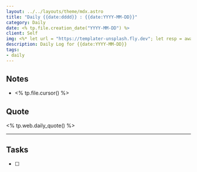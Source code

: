 ```yaml
---
layout: ../../layouts/theme/mdx.astro
title: "Daily {{date:dddd}} : {{date:YYYY-MM-DD}}"
category: Daily
date: <% tp.file.creation_date("YYYY-MM-DD") %>
client: Self
img: <%* let url = "https://templater-unsplash.fly.dev"; let resp = await tp.obsidian.request({url}); let img = JSON.parse(resp); let bg = img["full"]; let fin = bg.substring(bg.indexOf("-") + 1, bg.lastIndexOf("?")); let _fin = `https://images.unsplash.com/photo-${fin}?fit=crop&q=85&w=1400&h=700`; %><% _fin %>
description: Daily Log for {{date:YYYY-MM-DD}}
tags:
- daily
---
```


## Notes

- <% tp.file.cursor() %>

## Quote

<% tp.web.daily_quote() %>

---

## Tasks

- [ ]